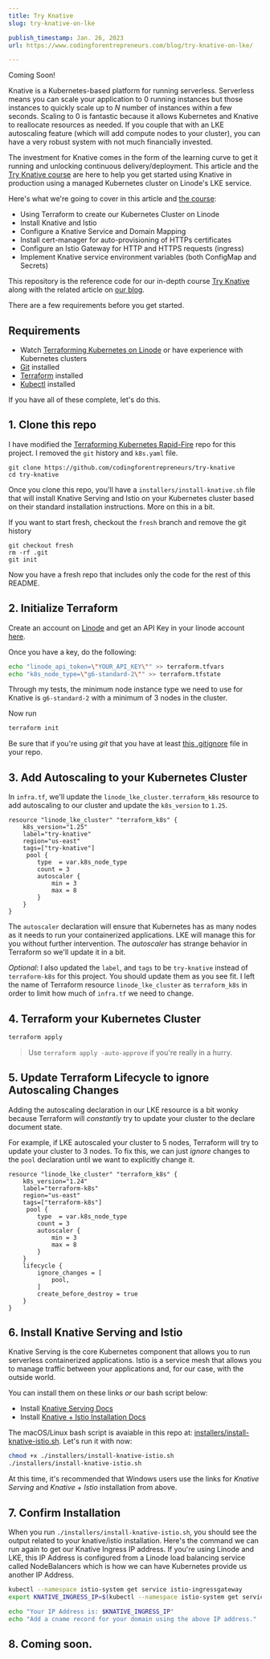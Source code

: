 ```yaml
---
title: Try Knative
slug: try-knative-on-lke

publish_timestamp: Jan. 26, 2023
url: https://www.codingforentrepreneurs.com/blog/try-knative-on-lke/

---
```



<div class="p-4 mb-4 text-sm text-yellow-800 rounded-lg bg-yellow-50 dark:bg-gray-800 dark:text-yellow-300" role="alert">
  <span class="font-medium">Coming Soon!</span>
</div>

Knative is a Kubernetes-based platform for running serverless. Serverless means you can scale your application to 0 running instances but those instances to quickly scale up to _N_ number of instances within a few seconds. Scaling to 0 is fantastic because it allows Kubernetes and Knative to reallocate resources as needed. If you couple that with an LKE autoscaling feature (which will add compute nodes to your cluster), you can have a very robust system with not much financially invested.

The investment for Knative comes in the form of the learning curve to get it running and unlocking continuous delivery/deployment. This article and the [Try Knative course](https://www.codingforentrepreneurs.com/courses/try-knative/) are here to help you get started using Knative in production using a managed Kubernetes cluster on Linode's LKE service. 


Here's what we're going to cover in this article and [the course](https://www.codingforentrepreneurs.com/courses/try-knative/):

- Using Terraform to create our Kubernetes Cluster on Linode
- Install Knative and Istio
- Configure a Knative Service and Domain Mapping
- Install cert-manager for auto-provisioning of HTTPs certificates
- Configure an Istio Gateway for HTTP and HTTPS requests (ingress)
- Implement Knative service environment variables (both ConfigMap and Secrets)


This repository is the reference code for our in-depth course [Try Knative](https://www.codingforentrepreneurs.com/courses/try-knative/) along with the related article on [our blog](https://www.codingforentrepreneurs.com/blog/try-knative-on-lke).

There are a few requirements before you get started.

## Requirements
- Watch [Terraforming Kubernetes on Linode](https://www.codingforentrepreneurs.com/courses/terraforming-kubernetes-on-linode/) or have experience with Kubernetes clusters
- [Git](https://git-scm.com/downloads) installed
- [Terraform](https://developer.hashicorp.com/terraform/downloads) installed
- [Kubectl](https://kubernetes.io/docs/tasks/tools/) installed

If you have all of these complete, let's do this.

## 1. Clone this repo
I have modified the [Terraforming Kubernetes Rapid-Fire](https://github.com/codingforentrepreneurs/terraforming-kubernetes-rapid) repo for this project. I removed the `git` history and `k8s.yaml` file.

```
git clone https://github.com/codingforentrepreneurs/try-knative
cd try-knative
```
Once you clone this repo, you'll have a `installers/install-knative.sh` file that will install Knative Serving and Istio on your Kubernetes cluster based on their standard installation instructions. More on this in a bit.

If you want to start fresh, checkout the `fresh` branch and remove the git history

```
git checkout fresh
rm -rf .git
git init
```
Now you have a fresh repo that includes only the code for the rest of this README.

## 2. Initialize Terraform
Create an account on [Linode](https://www.linode.com/cfe) and get an API Key in your linode account [here](https://cloud.linode.com/profile/tokens).

Once you have a key, do the following:

```bash
echo "linode_api_token=\"YOUR_API_KEY\"" >> terraform.tfvars
echo "k8s_node_type=\"g6-standard-2\"" >> terraform.tfstate
```

Through my tests, the minimum node instance type we need to use for Knative is `g6-standard-2` with a minimum of 3 nodes in the cluster.

Now run
```bash
terraform init
```
Be sure that if you're using _git_ that you have at least [this .gitignore](./blob/main/.gitignore) file in your repo.


## 3. Add Autoscaling to your Kubernetes Cluster

In `infra.tf`, we'll update the `linode_lke_cluster.terraform_k8s` resource to add autoscaling to our cluster and update the `k8s_version` to `1.25`.

```hcl
resource "linode_lke_cluster" "terraform_k8s" {
    k8s_version="1.25"
    label="try-knative"
    region="us-east"
    tags=["try-knative"]
     pool {
        type  = var.k8s_node_type
        count = 3
        autoscaler {
            min = 3
            max = 8
        }
    }
}
```

The `autoscaler` declaration will ensure that Kubernetes has as many nodes as it needs to run your containerized applications. LKE will manage this for you without further intervention. The _autoscaler_ has strange behavior in Terraform so we'll update it in a bit.

_Optional_: I also updated the `label`, and `tags` to be `try-knative` instead of `terraform-k8s` for this project. You should update them as you see fit. I left the name of Terraform resource `linode_lke_cluster` as `terraform_k8s` in order to limit how much of `infra.tf` we need to change. 


## 4. Terraform your Kubernetes Cluster

```bash
terraform apply
```
> Use `terraform apply -auto-approve` if you're really in a hurry.


## 5. Update Terraform Lifecycle to ignore Autoscaling Changes

Adding the autoscaling declaration in our LKE resource is a bit wonky because Terraform  will _constantly_ try to update your cluster to the declare document state.

For example, if LKE autoscaled your cluster to 5 nodes, Terraform will try to update your cluster to 3 nodes. To fix this, we can just _ignore_ changes to the `pool` declaration until we want to explicitly change it.

```hcl
resource "linode_lke_cluster" "terraform_k8s" {
    k8s_version="1.24"
    label="terraform-k8s"
    region="us-east"
    tags=["terraform-k8s"]
     pool {
        type  = var.k8s_node_type
        count = 3
        autoscaler {
            min = 3
            max = 8
        }
    }
    lifecycle {
        ignore_changes = [
            pool,
        ]
        create_before_destroy = true
    }
}
```


## 6. Install Knative Serving and Istio

Knative Serving is the core Kubernetes component that allows you to run serverless containerized applications. Istio is a service mesh that allows you to manage traffic between your applications and, for our case, with the outside world.

You can install them on these links _or_ our bash script below:

- Install [Knative Serving Docs](https://knative.dev/docs/install/yaml-install/serving/install-serving-with-yaml/#install-the-knative-serving-component)
- Install [Knative + Istio Installation Docs](https://knative.dev/docs/install/yaml-install/serving/install-serving-with-yaml/#install-a-networking-layer)


The macOS/Linux bash script is avaiable in this repo at: [installers/install-knative-istio.sh](./blob/main/installers/install-knative-istio.sh). Let's run it with now:

```bash
chmod +x ./installers/install-knative-istio.sh
./installers/install-knative-istio.sh
```

At this time, it's recommended that Windows users use the links for _Knative Serving_ and _Knative + Istio_ installation from above.


## 7. Confirm Installation

When you run `./installers/install-knative-istio.sh`, you should see the output related to your knative/istio installation. Here's the command we can run again to get our Knative Ingress IP address. If you're using Linode and LKE, this IP Address is configured from a Linode load balancing service called NodeBalancers which is how we can have Kubernetes provide us another IP Address.

```bash
kubectl --namespace istio-system get service istio-ingressgateway
export KNATIVE_INGRESS_IP=$(kubectl --namespace istio-system get service istio-ingressgateway -o jsonpath='{.status.loadBalancer.ingress[0].ip}')

echo "Your IP Address is: $KNATIVE_INGRESS_IP"
echo "Add a cname record for your domain using the above IP address."
```

## 8. Coming soon.

